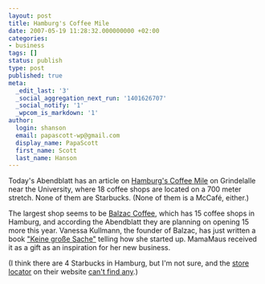 ```yaml
---
layout: post
title: Hamburg's Coffee Mile
date: 2007-05-19 11:28:32.000000000 +02:00
categories:
- business
tags: []
status: publish
type: post
published: true
meta:
  _edit_last: '3'
  _social_aggregation_next_run: '1401626707'
  _social_notify: '1'
  _wpcom_is_markdown: '1'
author:
  login: shanson
  email: papascott-wp@gmail.com
  display_name: PapaScott
  first_name: Scott
  last_name: Hanson
---
```

<p>Today's Abendblatt has an article on <a href="http://www.abendblatt.de/daten/2007/05/19/742340.html">Hamburg's Coffee Mile</a> on Grindelalle near the University, where 18 coffee shops are located on a 700 meter stretch. None of them are Starbucks. (None of them is a McCafé, either.)</p>
<p>The largest shop seems to be <a href="http://www.balzaccoffee.com/">Balzac Coffee</a>, which has 15 coffee shops in Hamburg, and according the Abendblatt they are planning on opening 15 more this year. Vanessa Kullmann, the founder of Balzac, has just written a book <a href="http://www.amazon.de/gp/redirect.html?ie=UTF8&amp;location=http%3A%2F%2Fwww.amazon.de%2Fdp%2F3453131118%2F&amp;site-redirect=de&amp;tag=papascott-21&amp;linkCode=ur2&amp;camp=1638&amp;creative=6742">"Keine große Sache"</a> telling how she started up. MamaMaus received it as a gift as an inspiration for her new business.</p>
<p>(I think there are 4 Starbucks in Hamburg, but I'm not sure, and the <a href="http://www.starbucks.de/de-de/_Our+Stores/">store locator</a> on their website <a href="http://www.starbucks.de/de-de/_Our+Stores/_Store+Locator/StoreLocatorPrxResults.htm?a=1&amp;LOC=53.5534027536164%3a9.99246857175934&amp;CT=53.5534027536164%3a9.99246857175934%3a42.7503380259286%3a32.0627535194464&amp;DataSource=MapPoint.EU&amp;GAD2=&amp;GAD3=Hamburg%2c+Hamburg%2c+Germany&amp;IC=53.5534027536164%3a9.99246857175934%3a32%3aHamburg%2c+Hamburg%2c+Germany&amp;CountryID=94&amp;FC=RETAIL&amp;Radius=5&amp;DistanceUnit=Kilometer">can't find any</a>.)</p>
